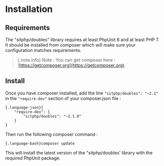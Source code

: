 # Installation
 
## Requirements
The "sitphp/doubles" library requires at least PhpUnit 6 and at least PHP 7. It should be installed from composer which will make sure your configuration matches requirements.
 > {.note.info} Note : You can get composer here : [https://getcomposer.org](https://getcomposer.org).
        
## Install
Once you have composer installed, add the line `"sitphp/doubles": "~2.1"` in the `"require-dev"` section of your composer.json file :

    {.language-json}{
        "require-dev": {
            "sitphp/doubles": "~2.1.0"
        }
    }

Then run the following composer command :

    {.language-bash}composer update
        
This will install the latest version of the "sitphp/doubles' library with the required PhpUnit package.
